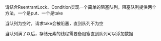 请结合ReentrantLock、Condition实现一个简单的阻塞队列，阻塞队列提供两个方法，一个是put、一个是take

当队列为空时，请求take会被阻塞，直到队列不为空

当队列满了以后，存储元素的线程需要备阻塞直到队列可以添加数据